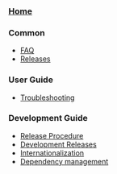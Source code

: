 ### [Home](https://github.com/kubernetes/dashboard/wiki)

### Common

- [FAQ]()
- [Releases]()

### User Guide

- [Troubleshooting](https://github.com/kubernetes/dashboard/wiki/Troubleshooting)

### Development Guide

- [Release Procedure](https://github.com/kubernetes/dashboard/wiki/Release-Procedure)
- [Development Releases](https://github.com/kubernetes/dashboard/wiki/Development-Releases)
- [Internationalization](https://github.com/kubernetes/dashboard/wiki/Internationalization)
- [Dependency management](https://github.com/kubernetes/dashboard/wiki/Dependency-management)